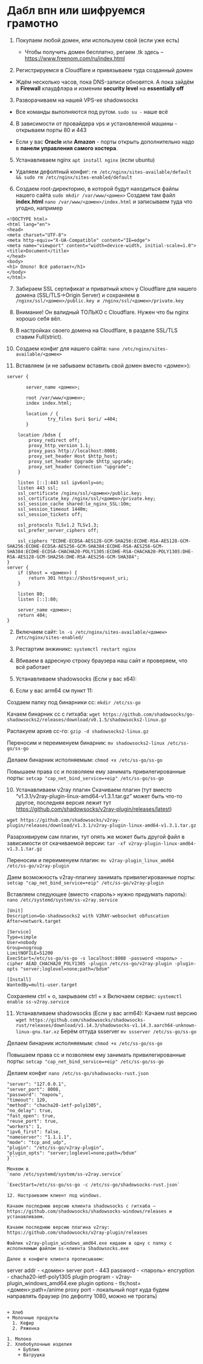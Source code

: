 # Дабл впн или шифруемся грамотно
1. Покупаем любой домен, или используем свой (если уже есть)
    * Чтобы получить домен бесплатно, регаем .tk здесь – https://www.freenom.com/ru/index.html

2. Регистрируемся в Cloudflare и привязываем туда созданный домен
  * Ждём несколько часов, пока DNS-записи обновятся. А пока зайдём в **Firewall** клаудфлэра и изменим **security level** на **essentially off**

3. Разворачиваем на нашей VPS-ке shadowsocks
  * Все команды выполняются под рутом. `sudo su -` наше всё

4. В зависимости от провайдера vps и установленной машины - открываем порты 80 и 443
  * Если у вас **Oracle** или **Amazon** - порты открыть дополнительно надо в **панели управления самого хостера**.

5. Устанавливаем nginx `apt install nginx` (если ubuntu)
  * Удаляем дефолтный конфиг: `rm /etc/nginx/sites-available/default && sudo rm /etc/nginx/sites-enabled/default`

6. Cоздаем root-директорию, в которой будут находиться файлы нашего сайта `sudo mkdir /var/www/<домен>`
Создаем там файл **index.html**
`nano /var/www/<домен>/index.html`
и записываем туда что угодно, например
```
<!DOCTYPE html>
<html lang="en">
<head>
<meta charset="UTF-8">
<meta http-equiv="X-UA-Compatible" content="IE=edge">
<meta name="viewport" content="width=device-width, initial-scale=1.0">
<title>Document</title>
</head>
<body>
<h1> Ололо! Всё работает</h1>
</body>
</html>
```

7. Забираем SSL сертификат и приватный ключ у Cloudflare для нашего домена (SSL/TLS->Origin Server) и сохраняем в `/nginx/ssl/<домен>/public.key и /nginx/ssl/<домен>/private.key`
 1. Внимание! Он валидный ТОЛЬКО с Cloudflare. Нужен что бы nginx хорошо себя вёл.
 2. В настройках своего домена на Cloudflare, в разделе SSL/TLS ставим Full(strict).

8. Создаем конфиг для нашего сайта:
`nano /etc/nginx/sites-available/<домен>`

 1. Вставляем (и не забываем вставить свой домен вместо <домен>):
```
server {

       server_name <домен>;

       root /var/www/<домен>;
       index index.html;

       location / {
               try_files $uri $uri/ =404;
       }

    location /bdsm {
        proxy_redirect off;
        proxy_http_version 1.1;
        proxy_pass http://localhost:8008;
        proxy_set_header Host $http_host;
        proxy_set_header Upgrade $http_upgrade;
        proxy_set_header Connection "upgrade";
    }

    listen [::]:443 ssl ipv6only=on;
    listen 443 ssl; 
    ssl_certificate /nginx/ssl/<домен>/public.key;
    ssl_certificate_key /nginx/ssl/<домен>/private.key;
    ssl_session_cache shared:le_nginx_SSL:10m;
    ssl_session_timeout 1440m;
    ssl_session_tickets off;

    ssl_protocols TLSv1.2 TLSv1.3;
    ssl_prefer_server_ciphers off;

    ssl_ciphers "ECDHE-ECDSA-AES128-GCM-SHA256:ECDHE-RSA-AES128-GCM-SHA256:ECDHE-ECDSA-AES256-GCM-SHA384:ECDHE-RSA-AES256-GCM-SHA384:ECDHE-ECDSA-CHACHA20-POLY1305:ECDHE-RSA-CHACHA20-POLY1305:DHE-RSA-AES128-GCM-SHA256:DHE-RSA-AES256-GCM-SHA384";
}
server {
    if ($host = <домен>) {
        return 301 https://$host$request_uri;
    } 

    listen 80;
    listen [::]:80;

    server_name <домен>;
    return 404;
}

```

 2. Включаем сайт:
`ln -s /etc/nginx/sites-available/<домен> /etc/nginx/sites-enabled/`

 3. Рестартим энжиникс:
`systemctl restart nginx`

 4. Вбиваем в адресную строку браузера наш сайт и проверяем, что всё работает


9. Устанавливаем shadowsocks (Если у вас x64):
 1. Если у вас arm64 см пункт 11:

Создаем папку под бинарники сс:
`mkdir /etc/ss-go`

Качаем бинарник сс с гитхаба:
`wget https://github.com/shadowsocks/go-shadowsocks2/releases/download/v0.1.5/shadowsocks2-linux.gz`

Распакуем архив сс-го:
`gzip -d shadowsocks2-linux.gz`

Переносим и переименуем бинарник:
`mv shadowsocks2-linux /etc/ss-go/ss-go`

Делаем бинарник исполняемым:
`chmod +x /etc/ss-go/ss-go`

Повышаем права сс и позволяем ему занимать привилегированные порты:
`setcap "cap_net_bind_service=+eip" /etc/ss-go/ss-go`

10.  Устанавливаем v2ray плагин 
Cкачиваем плагин (тут вместо “v1.3.1/v2ray-plugin-linux-amd64-v1.3.1.tar.gz” может быть что-то другое, последняя версия лежит тут https://github.com/shadowsocks/v2ray-plugin/releases/latest)

`wget https://github.com/shadowsocks/v2ray-plugin/releases/download/v1.3.1/v2ray-plugin-linux-amd64-v1.3.1.tar.gz`

Разархивируем сам плагин, тут опять же может быть другой файл в зависимости от скачиваемой версии:
`tar -xf v2ray-plugin-linux-amd64-v1.3.1.tar.gz`

Переносим и переименуем плагин:
`mv v2ray-plugin_linux_amd64 /etc/ss-go/v2ray-plugin`

Даем возможность v2ray-плагину занимать привилегированные порты:
`setcap "cap_net_bind_service=+eip" /etc/ss-go/v2ray-plugin`

Вставляем следующее (вместо <пароль> нужно придумать пароль):
`nano /etc/systemd/system/ss-v2ray.service`

```
[Unit]
Description=Go-shadowsocks2 with V2RAY-websocket obfuscation
After=network.target
 
[Service]
Type=simple
User=nobody
Group=nogroup
LimitNOFILE=51200
ExecStart=/etc/ss-go/ss-go -s localhost:8008 -password <пароль> -cipher AEAD_CHACHA20_POLY1305 -plugin /etc/ss-go/v2ray-plugin -plugin-opts "server;loglevel=none;path=/bdsm"

[Install]
WantedBy=multi-user.target
```

Сохраняем ctrl + o, закрываем ctrl + x
Включаем сервис:
`systemctl enable ss-v2ray.service`

11. Устанавливаем shadowsocks (Если у вас arm64):
Качаем rust версию
`wget https://github.com/shadowsocks/shadowsocks-rust/releases/download/v1.14.3/shadowsocks-v1.14.3.aarch64-unknown-linux-gnu.tar.xz`
Берём оттуда ssserver
`mv ssserver /etc/ss-go/ss-go`

Делаем бинарник исполняемым:
`chmod +x /etc/ss-go/ss-go`

Повышаем права сс и позволяем ему занимать привилегированные порты:
`setcap "cap_net_bind_service=+eip" /etc/ss-go/ss-go`

Делаем конфиг
`nano /etc/ss-go/shadowsocks-rust.json`

```{
"server": "127.0.0.1",
"server_port": 8008,
"password": "пароль",
"timeout": 120,
"method": "chacha20-ietf-poly1305",
"no_delay": true,
"fast_open": true,
"reuse_port": true,
"workers": 1,
"ipv6_first": false,
"nameserver": "1.1.1.1",
"mode": "tcp_and_udp",
"plugin": "/etc/ss-go/v2ray-plugin",
"plugin_opts": "server;loglevel=none;path=/bdsm"
}```

Меняем в 
`nano /etc/systemd/system/ss-v2ray.service`

`ExecStart=/etc/ss-go/ss-go -c /etc/ss-go/shadowsocks-rust.json`

12. Настраиваем клиент под windows.

Качаем последнюю версию клиента shadowsocks с гитхаба – https://github.com/shadowsocks/shadowsocks-windows/releases и устанавливаем.

Качаем последнюю версию плагина v2ray: https://github.com/shadowsocks/v2ray-plugin/releases

Файлик v2ray-plugin_windows_amd64.exe кидаем в одну с папку с исполняемым файлом ss-клиента Shadowsocks.exe

Далее в конфиге клиента прописываем:
```
server addr - <домен>
server port - 443
password - <пароль>
encryption - chacha20-ietf-poly1305
plugin program - v2ray-plugin_windows_amd64.exe
plugin options - tls;host=<домен>;path=/anime
proxy port - локальный порт куда будем направлять браузер (по дефолту 1080, можно не трогать)
```

+ Хлеб
+ Молочные продукты
  1. Кефир
  2. Ряженка

1. Молоко
2. Хлебобулочные изделия
    + Бублик
    + Ватрушка
